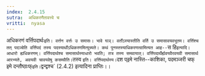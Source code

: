 ```yaml
---
index:  2.4.15
sutra:  अधिकरणैतावत्त्वे च
vritti:  nyasa
---
```


अधिकरणं वर्त्तिपदार्थः` इति। वर्त्तन वर्त्तः उ समासः। भावे घञ्। वर्तोऽस्यास्तीति वर्ति उ समासावयवभुतम। वर्त्तिश्च तत् पदञ्चेति वर्त्तिपदं तस्य पदस्यार्थोऽधिकरणमित्युच्यते। कथं पुनस्तस्याधिकरणत्वामित्यत आह-- `स हि` इत्यादि। आधारो ह्यधिकरणम्। वर्त्तिपदार्थश्च समासार्थस्याधारो भवति; तत्र तस्य समवायात्। वर्त्तिपदार्थैर्ह्यवयवैरवयवी समासार्थ आरभ्यते, अवयवी चावयवेषु कसमवैति। `तस्य ` इति। वर्त्तिपदार्थस्य। `दश प्इमे नास्ति--काशिका, पदमञ्जरी चफ् इमे दन्तौष्ठाःफ्` इति। `द्वन्द्वश्च` (2.4.2) इत्यादिना प्राप्तिः।।

